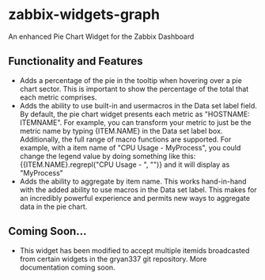 # zabbix-widgets-graph
An enhanced Pie Chart Widget for the Zabbix Dashboard

## Functionality and Features
- Adds a percentage of the pie in the tooltip when hovering over a pie chart sector. This is important to show the percentage of the total that each metric comprises.
- Adds the ability to use built-in and usermacros in the Data set label field. By default, the pie chart widget presents each metric as "HOSTNAME: ITEMNAME". For example, you can transform your metric to just be the metric name by typing {ITEM.NAME} in the Data set label box. Additionally, the full range of macro functions are supported. For example, with a item name of "CPU Usage - MyProcess", you could change the legend value by doing something like this: {{ITEM.NAME}.regrepl("CPU Usage - ", "")} and it will display as "MyProcess"
- Adds the ability to aggregate by item name. This works hand-in-hand with the added ability to use macros in the Data set label. This makes for an incredibly powerful experience and permits new ways to aggregate data in the pie chart.

## Coming Soon...
- This widget has been modified to accept multiple itemids broadcasted from certain widgets in the gryan337 git repository. More documentation coming soon.
